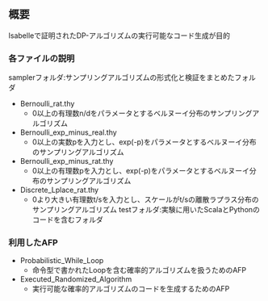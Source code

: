 ## 概要
Isabelleで証明されたDP-アルゴリズムの実行可能なコード生成が目的

### 各ファイルの説明
samplerフォルダ:サンプリングアルゴリズムの形式化と検証をまとめたフォルダ
* Bernoulli_rat.thy
  * 0以上の有理数n/dをパラメータとするベルヌーイ分布のサンプリングアルゴリズム
* Bernoulli_exp_minus_real.thy
  * 0以上の実数pを入力とし、exp(-p)をパラメータとするベルヌーイ分布のサンプリングアルゴリズム
* Bernoulli_exp_minus_rat.thy
  * 0以上の有理数pを入力とし、exp(-p)をパラメータとするベルヌーイ分布のサンプリングアルゴリズム
* Discrete_Lplace_rat.thy
  *  0より大きい有理数t/sを入力とし、スケールがt/sの離散ラプラス分布のサンプリングアルゴリズム
testフォルダ:実験に用いたScalaとPythonのコードを含むフォルダ

 
### 利用したAFP
* Probabilistic_While_Loop
  * 命令型で書かれたLoopを含む確率的アルゴリズムを扱うためのAFP
* Executed_Randomized_Algorithm
  * 実行可能な確率的アルゴリズムのコードを生成するためのAFP
